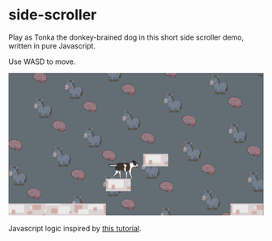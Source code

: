 # side-scroller
Play as Tonka the donkey-brained dog in this short side scroller demo, written in pure Javascript.

Use WASD to move.

<img src="assets/thumbnail.png" width="600px" />

Javascript logic inspired by [this tutorial](https://www.youtube.com/watch?v=4q2vvZn5aoo&list=PLpPnRKq7eNW16Wq1GQjQjpTo_E0taH0La&index=2).
